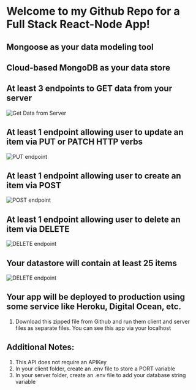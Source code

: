 # Welcome to my Github Repo for a Full Stack React-Node App!

## Mongoose as your data modeling tool


## Cloud-based MongoDB as your data store


## At least 3 endpoints to GET data from your server

![Get Data from Server](3getendpoints.PNG)


## At least 1 endpoint allowing user to update an item via PUT or PATCH HTTP verbs

![PUT endpoint](putrequest.PNG)


## At least 1 endpoint allowing user to create an item via POST


![POST endpoint](putrequest.PNG)

## At least 1 endpoint allowing user to delete an item via DELETE

![DELETE endpoint](deleteendpoint.PNG)


## Your datastore will contain at least 25 items

![DELETE endpoint](databaseImage.PNG)


## Your app will be deployed to production using some service like Heroku, Digital Ocean, etc.

1. Download this zipped file from Github and run them client and server files as separate files. You can see this app via your localhost


## Additional Notes: 
1. This API does not require an APIKey 
2. In your client folder, create an .env file to store a PORT variable
3. In your server folder, create an .env file to add your database string variable 
